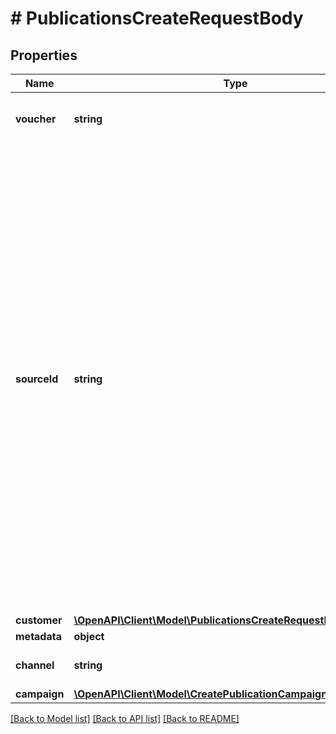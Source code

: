 # # PublicationsCreateRequestBody

## Properties

Name | Type | Description | Notes
------------ | ------------- | ------------- | -------------
**voucher** | **string** | Code of the voucher being published. | [optional]
**sourceId** | **string** | The merchant&#39;s publication ID if it is different from the Voucherify publication ID. It&#39;s an optional tracking identifier of a publication. It is really useful in case of an integration between multiple systems. It can be a publication ID from a CRM system, database or 3rd-party service. If &#x60;source_id&#x60; is provided only 1 voucher can be published per request. | [optional]
**customer** | [**\OpenAPI\Client\Model\PublicationsCreateRequestBodyCustomer**](PublicationsCreateRequestBodyCustomer.md) |  | [optional]
**metadata** | **object** |  | [optional]
**channel** | **string** | Specify the distribution channel. | [optional]
**campaign** | [**\OpenAPI\Client\Model\CreatePublicationCampaign**](CreatePublicationCampaign.md) |  | [optional]

[[Back to Model list]](../../README.md#models) [[Back to API list]](../../README.md#endpoints) [[Back to README]](../../README.md)
